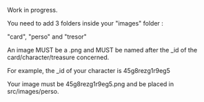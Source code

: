 Work in progress.

You need to add 3 folders inside your "images" folder :

"card", "perso" and "tresor"

An image MUST be a .png and MUST be named after the _id of the card/character/treasure concerned.

For example, the _id of your character is 45g8rezg1r9eg5

Your image must be 45g8rezg1r9eg5.png and be placed in src/images/perso.